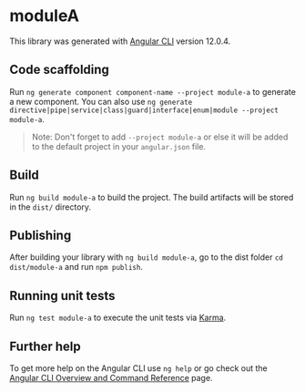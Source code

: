 # moduleA

This library was generated with [Angular CLI](https://github.com/angular/angular-cli) version 12.0.4.

## Code scaffolding

Run `ng generate component component-name --project module-a` to generate a new component. You can also use `ng generate directive|pipe|service|class|guard|interface|enum|module --project module-a`.
> Note: Don't forget to add `--project module-a` or else it will be added to the default project in your `angular.json` file. 

## Build

Run `ng build module-a` to build the project. The build artifacts will be stored in the `dist/` directory.

## Publishing

After building your library with `ng build module-a`, go to the dist folder `cd dist/module-a` and run `npm publish`.

## Running unit tests

Run `ng test module-a` to execute the unit tests via [Karma](https://karma-runner.github.io).

## Further help

To get more help on the Angular CLI use `ng help` or go check out the [Angular CLI Overview and Command Reference](https://angular.io/cli) page.
